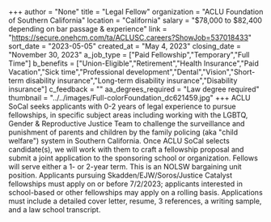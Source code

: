 +++
author = "None"
title = "Legal Fellow"
organization = "ACLU Foundation of Southern California"
location = "California"
salary = "$78,000 to $82,400 depending on bar passage & experience"
link = "https://secure.onehcm.com/ta/ACLUSC.careers?ShowJob=537018433"
sort_date = "2023-05-05"
created_at = "May 4, 2023"
closing_date = "November 30, 2023"
a_job_type = ["Paid Fellowship","Temporary","Full Time"]
b_benefits = ["Union-Eligible","Retirement","Health Insurance","Paid Vacation","Sick time","Professional development","Dental","Vision","Short-term disability insurance","Long-term disability insurance","Disability insurance"]
c_feedback = ""
aa_degrees_required = "Law degree required"
thumbnail = "../../images/Full-colorFoundation_dc621459.jpg"
+++
ACLU SoCal seeks applicants with 0-2 years of legal experience to pursue fellowships, in specific subject areas including working with the LGBTQ, Gender & Reproductive Justice Team to challenge the surveillance and punishment of parents and children by the family policing (aka "child welfare") system in Southern California. Once ACLU SoCal selects candidate(s), we will work with them to craft a fellowship proposal and submit a joint application to the sponsoring school or organization. Fellows will serve either a 1- or 2-year term. This is an NOLSW bargaining unit position. Applicants pursuing Skadden/EJW/Soros/Justice Catalyst fellowships must apply on or before 7/2/2023; applicants interested in school-based or other fellowships may apply on a rolling basis. Applications must include a detailed cover letter, resume, 3 references, a writing sample, and a law school transcript. 